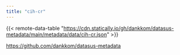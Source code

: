 ```yaml
---
title: "cih-cr"
---
```


{{< remote-data-table "https://cdn.statically.io/gh/dankkom/datasus-metadata/main/metadata/data/cih-cr.json" >}}

https://github.com/dankkom/datasus-metadata
